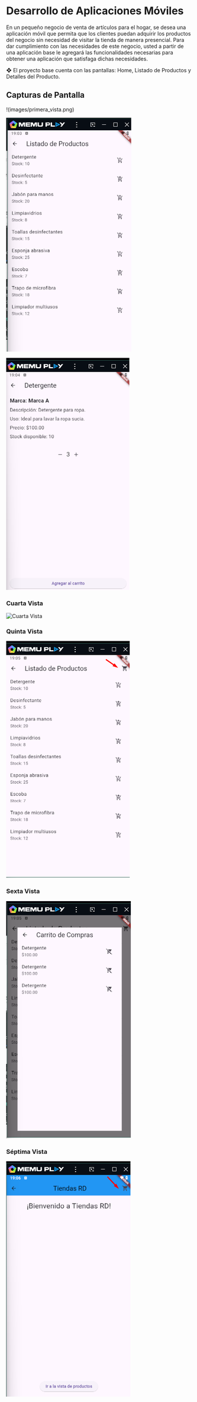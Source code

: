 # Desarrollo de Aplicaciones Móviles

En un pequeño negocio de venta de artículos para el hogar, se
desea una aplicación móvil que permita que
los clientes puedan adquirir los productos del negocio sin necesidad
de visitar la tienda de manera presencial.
Para dar cumplimiento con las necesidades de este negocio, usted a
partir de una aplicación base le agregará las funcionalidades
necesarias para obtener una aplicación que satisfaga dichas necesidades.

❖ El proyecto base cuenta con las pantallas: Home, Listado de
Productos y Detalles del Producto.

## Capturas de Pantalla


!(images/primera_vista.png)


![Segunda Vista](images/segunda_vista.png)


![Tercera Vista](images/tercera_vista.png)

### Cuarta Vista
![Cuarta Vista](assets/images/cuarta.png)

### Quinta Vista
![Quinta Vista](images/quinta.png)

### Sexta Vista
![Sexta Vista](images/sexta.png)

### Séptima Vista
![Séptima Vista](images/septima.png)
